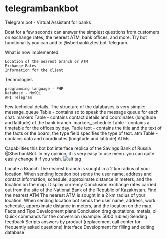 # telegrambankbot
Telegram bot - Virtual Assistant for banks

Boat for a few seconds can answer the simplest questions from customers on exchange rates, the nearest ATM, bank offices, and more. Try bot functionality you can add to @sberbankkztestbot Telegram.

What is now implemented

    Location of the nearest branch or ATM
    Exchange Rates
    Information for the client

Technologies

    programming language - PHP
    Database - MySQL
    API Telegram

Few technical details.
The structure of the databases is very simple:
    message_queue Table - contains so to speak the message queue for each chat.
    markers Table - contains contact details and coordinates (longitude and latitude) of the bank branch.
    markers_schedule Table - contains a timetable for the offices by day.
    Table text - contains the title and the text of the facts or the board, the type field specifies the type of text.
    atm Table - contains data and coordinates (longitude and latitude) ATMs.

Capabilities
this bot bot interface replica of the Savings Bank of Russia @SberbankBot. In my opinion, it is very easy to use menu. you can quite easily change it if you wish.
![alt tag](http://freshbrain.kz/pictures/1-min_1.PNG)


Locate a Branch
The nearest branch is sought in a 2 km radius of your location.
When sending location bot sends the user name, address and contact information, schedule, approximate distance in meters, and the location on the map.
Display currency
Conclusion exchange rates carried out from the site of the National Bank of the Republic of Kazakhstan.
Find the nearest ATM
The nearest ATM is sought in a 2 km radius of your location.
When sending location bot sends the user name, address, work schedule, approximate distance in meters, and the location on the map.
Facts and Tips
Development plans
    Conclusion drag quotations. metals, oil
    Quick commands for the conversion (example: 5000 rubles)
    Sending feedback
    Scripts answers by product (replacement call center for frequently asked questions)
    Interface Development for filling and editing database
